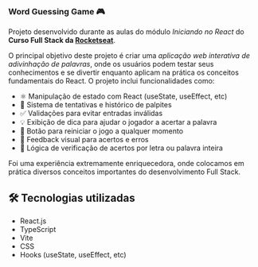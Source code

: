 ### Word Guessing Game 🎮

Projeto desenvolvido durante as aulas do módulo *Iniciando no React* do **Curso Full Stack da [Rocketseat](https://www.rocketseat.com.br/)**.

O principal objetivo deste projeto é criar uma *aplicação web interativa de adivinhação de palavras*, onde os usuários podem testar seus conhecimentos e se divertir enquanto aplicam na prática os conceitos fundamentais do React. O projeto inclui funcionalidades como:

- ⚛️ Manipulação de estado com React (useState, useEffect, etc)
- 💬 Sistema de tentativas e histórico de palpites
- ✅ Validações para evitar entradas inválidas
- 💡 Exibição de dica para ajudar o jogador a acertar a palavra
- 🔄 Botão para reiniciar o jogo a qualquer momento
- 🎨 Feedback visual para acertos e erros
- 🧠 Lógica de verificação de acertos por letra ou palavra inteira

Foi uma experiência extremamente enriquecedora, onde colocamos em prática diversos conceitos importantes do desenvolvimento Full Stack.

## 🛠️ Tecnologias utilizadas

- React.js
- TypeScript 
- Vite
- CSS
- Hooks (useState, useEffect, etc)
